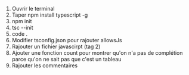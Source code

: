 1. Ouvrir le terminal
2. Taper npm install typescript -g
3. npm init
4. tsc --init
5. code .
6. Modifier tsconfig.json pour rajouter allowsJs
7. Rajouter un fichier javascirpt (tag 2)
8. Ajouter une fonction count pour montrer qu'on n'a pas de complétion parce qu'on ne sait pas que c'est un tableau
9. Rajouter les commentaires

